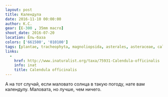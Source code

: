 ```yaml
---
layout: post
title: Календула
date: 2016-11-10 00:00:00
author: К.С.
gear: [E-300 , 35mm macro]
shoot_date: 2016-07-20
location: Ёль-база
colors: ['661500', '010100']
tags: [plantae, tracheophyta, magnoliopsida, asterales, asteraceae, calendula, calendula officinalis]
links:
  -
    href: http://www.inaturalist.org/taxa/75931-Calendula-officinalis
    info: inat
    title: Calendula officinalis
---
```


А на тот случай, если маловато солнца в такую погоду, нате вам календулу. Маловата, но лучше, чем ничего.
